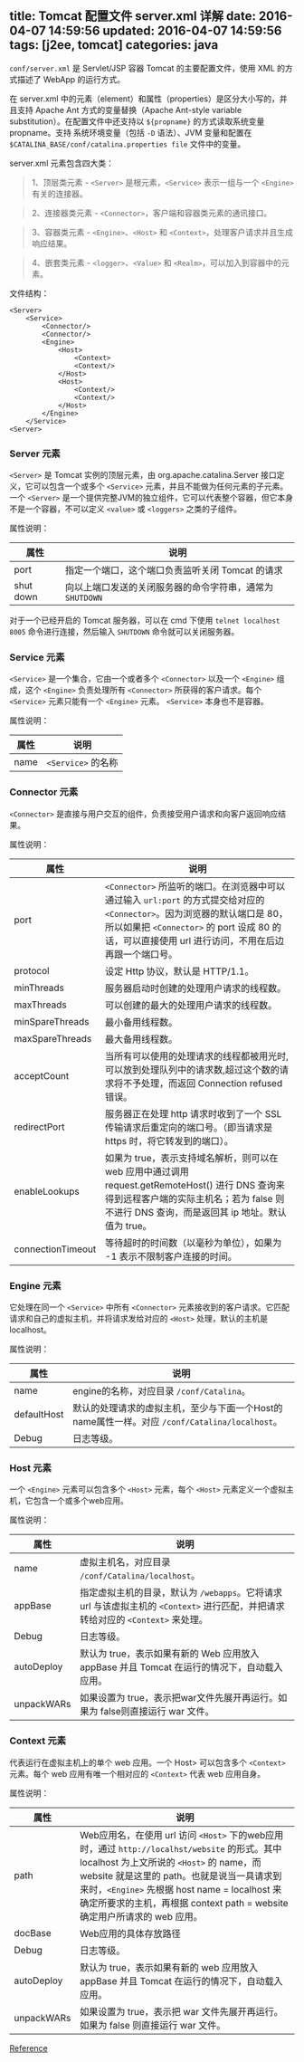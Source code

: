 title: Tomcat 配置文件 server.xml 详解
date: 2016-04-07 14:59:56
updated: 2016-04-07 14:59:56
tags: [j2ee, tomcat]
categories: java
---

`conf/server.xml` 是 Servlet/JSP 容器 Tomcat 的主要配置文件，使用 XML 的方式描述了 WebApp 的运行方式。
<!-- more -->

在 server.xml 中的元素（element）和属性（properties）是区分大小写的，并且支持 Apache Ant 方式的变量替换（Apache Ant-style variable substitution）。在配置文件中还支持以 `${propname}` 的方式读取系统变量 propname。支持 系统环境变量（包括 `-D` 语法）、JVM 变量和配置在 `$CATALINA_BASE/conf/catalina.properties file` 文件中的变量。

server.xml 元素包含四大类：
>1、顶层类元素 \- `<Server>` 是根元素，`<Service>` 表示一组与一个 `<Engine>` 有关的连接器。

>2、连接器类元素 \- `<Connector>`，客户端和容器类元素的通讯接口。

>3、容器类元素 \- `<Engine>`、`<Host>` 和 `<Context>`，处理客户请求并且生成响应结果。

>4、嵌套类元素 \- `<logger>`、`<Value>` 和 `<Realm>`，可以加入到容器中的元素。

文件结构：
```
<Server>
    <Service>
        <Connector/>
        <Connector/>
        <Engine>
            <Host>
                <Context>
                <Context/>
            </Host>
            <Host>
                <Context/>
                <Context/>
            </Host>
        </Engine>
    </Service>
<Server>
```

### Server 元素

`<Server>` 是 Tomcat 实例的顶层元素，由 org.apache.catalina.Server 接口定义，它可以包含一个或多个 `<Service>` 元素，并且不能做为任何元素的子元素。一个 `<Server>` 是一个提供完整JVM的独立组件，它可以代表整个容器，但它本身不是一个容器，不可以定义 `<value>` 或 `<loggers>` 之类的子组件。

属性说明：

属性|说明
---|---
port|指定一个端口，这个端口负责监听关闭 Tomcat 的请求
shut down|向以上端口发送的关闭服务器的命令字符串，通常为 `SHUTDOWN`

对于一个已经开启的 Tomcat 服务器，可以在 cmd 下使用 `telnet localhost 8005` 命令进行连接，然后输入 `SHUTDOWN` 命令就可以关闭服务器。

### Service 元素

`<Service>` 是一个集合，它由一个或者多个 `<Connector>` 以及一个 `<Engine>` 组成，这个 `<Engine>` 负责处理所有 `<Connector>` 所获得的客户请求。每个 `<Service>` 元素只能有一个 `<Engine>` 元素。 `<Service>` 本身也不是容器。

属性说明：

属性|说明
---|---
name|`<Service>` 的名称

### Connector 元素

`<Connector>` 是直接与用户交互的组件，负责接受用户请求和向客户返回响应结果。 

属性说明：

属性|说明
---|---
port|`<Connector>` 所监听的端口。在浏览器中可以通过输入 `url:port` 的方式提交给对应的 `<Connector>`。因为浏览器的默认端口是 80，所以如果把 `<Connector>` 的 port 设成 80 的话，可以直接使用 url 进行访问，不用在后边再跟一个端口号。
protocol|设定 Http 协议，默认是 HTTP/1.1。
minThreads|服务器启动时创建的处理用户请求的线程数。
maxThreads|可以创建的最大的处理用户请求的线程数。
minSpareThreads|最小备用线程数。
maxSpareThreads|最大备用线程数。
acceptCount|当所有可以使用的处理请求的线程都被用光时,可以放到处理队列中的请求数,超过这个数的请求将不予处理，而返回 Connection refused 错误。
redirectPort|服务器正在处理 http 请求时收到了一个 SSL 传输请求后重定向的端口号。（即当请求是 https 时，将它转发到的端口）。
enableLookups|如果为 true，表示支持域名解析，则可以在 web 应用中通过调用 request.getRemoteHost() 进行 DNS 查询来得到远程客户端的实际主机名；若为 false 则不进行 DNS 查询，而是返回其 ip 地址。默认值为 true。
connectionTimeout|等待超时的时间数（以毫秒为单位），如果为 -1 表示不限制客户连接的时间。

### Engine 元素

它处理在同一个 `<Service>` 中所有 `<Connector>` 元素接收到的客户请求。它匹配请求和自己的虚拟主机，并将请求发给对应的 `<Host>` 处理，默认的主机是 localhost。

属性说明：

属性|说明
---|---
name|engine的名称，对应目录 `/conf/Catalina`。
defaultHost|默认的处理请求的虚拟主机，至少与下面一个Host的name属性一样。对应 `/conf/Catalina/localhost`。
Debug|日志等级。

### Host 元素

一个 `<Engine>` 元素可以包含多个 `<Host>` 元素，每个 `<Host>` 元素定义一个虚拟主机，它包含一个或多个web应用。

属性说明：

属性|说明
---|---
name|虚拟主机名，对应目录 `/conf/Catalina/localhost`。
appBase|指定虚拟主机的目录，默认为 `/webapps`。它将请求 url 与该虚拟主机的 `<Context>` 进行匹配，并把请求转给对应的 `<Context>` 来处理。
Debug|日志等级。
autoDeploy|默认为 true，表示如果有新的 Web 应用放入 appBase 并且 Tomcat 在运行的情况下，自动载入应用。
unpackWARs|如果设置为 true，表示把war文件先展开再运行。如果为 false则直接运行 war 文件。

### Context 元素

代表运行在虚拟主机上的单个 web 应用。一个 Host> 可以包含多个 `<Context>` 元素。每个 web 应用有唯一个相对应的 `<Context>` 代表 web 应用自身。

属性说明：

属性|说明
---|---
path|Web应用名，在使用 url 访问 `<Host>` 下的web应用时，通过 `http://localhst/website` 的形式。其中 localhost 为上文所说的 `<Host>` 的 name，而 website 就是这里的 path。也就是说当一具请求到来时，`<Engine>` 先根据 host name = localhost 来确定所要求的主机，再根据 context path = website 确定用户所请求的 web 应用。
docBase|Web应用的具体存放路径
Debug|日志等级。
autoDeploy|默认为 true，表示如果有新的 web 应用放入 appBase 并且 Tomcat 在运行的情况下，自动载入应用。
unpackWARs|如果设置为 true，表示把 war 文件先展开再运行。如果为 false 则直接运行 war 文件。

[Reference](https://tomcat.apache.org/tomcat-8.0-doc/config/index.html)
